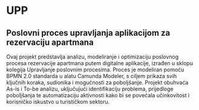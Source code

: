 # UPP
## Poslovni proces upravljanja aplikacijom za rezervaciju apartmana 


Ovaj projekt predstavlja analizu, modeliranje i optimizaciju poslovnog procesa rezervacije apartmana putem digitalne aplikacije, izrađen u sklopu kolegija Upravljanje poslovnim procesima. Proces je modeliran pomoću BPMN 2.0 standarda u alatu Camunda Modeler, s ciljem prikaza svih ključnih koraka, sudionika i mogućnosti za poboljšanje. Projekt obuhvaća As-is i To-be analizu, uključujući identifikaciju problema, prijedloge poboljšanja te automatizaciju aktivnosti kako bi se povećala učinkovitost i korisničko iskustvo u turističkom sektoru.
